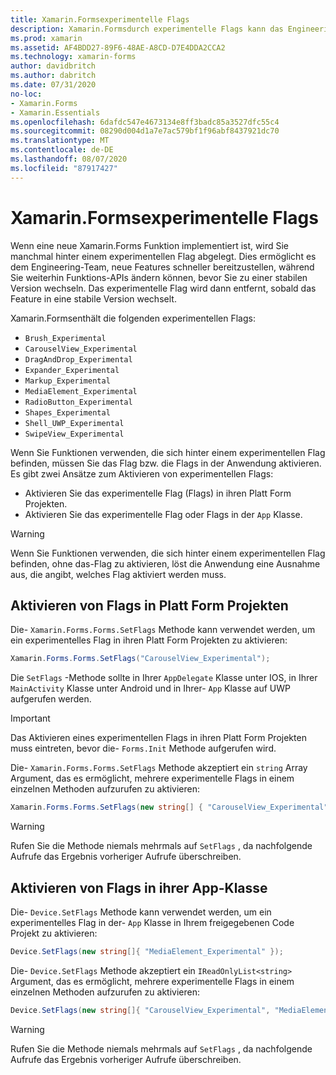 ```yaml
---
title: Xamarin.Formsexperimentelle Flags
description: Xamarin.Formsdurch experimentelle Flags kann das Engineering-Team neue Features schneller an die Benutzer senden, während Sie weiterhin Funktions-APIs ändern können, bevor Sie zu einer stabilen Version wechseln.
ms.prod: xamarin
ms.assetid: AF4BDD27-89F6-48AE-A8CD-D7E4DDA2CCA2
ms.technology: xamarin-forms
author: davidbritch
ms.author: dabritch
ms.date: 07/31/2020
no-loc:
- Xamarin.Forms
- Xamarin.Essentials
ms.openlocfilehash: 6dafdc547e4673134e8ff3badc85a3527dfc55c4
ms.sourcegitcommit: 08290d004d1a7e7ac579bf1f96abf8437921dc70
ms.translationtype: MT
ms.contentlocale: de-DE
ms.lasthandoff: 08/07/2020
ms.locfileid: "87917427"
---
```

# <a name="no-locxamarinforms-experimental-flags"></a>Xamarin.Formsexperimentelle Flags

Wenn eine neue Xamarin.Forms Funktion implementiert ist, wird Sie manchmal hinter einem experimentellen Flag abgelegt. Dies ermöglicht es dem Engineering-Team, neue Features schneller bereitzustellen, während Sie weiterhin Funktions-APIs ändern können, bevor Sie zu einer stabilen Version wechseln. Das experimentelle Flag wird dann entfernt, sobald das Feature in eine stabile Version wechselt.

Xamarin.Formsenthält die folgenden experimentellen Flags:

- `Brush_Experimental`
- `CarouselView_Experimental`
- `DragAndDrop_Experimental`
- `Expander_Experimental`
- `Markup_Experimental`
- `MediaElement_Experimental`
- `RadioButton_Experimental`
- `Shapes_Experimental`
- `Shell_UWP_Experimental`
- `SwipeView_Experimental`

Wenn Sie Funktionen verwenden, die sich hinter einem experimentellen Flag befinden, müssen Sie das Flag bzw. die Flags in der Anwendung aktivieren. Es gibt zwei Ansätze zum Aktivieren von experimentellen Flags:

- Aktivieren Sie das experimentelle Flag (Flags) in ihren Platt Form Projekten.
- Aktivieren Sie das experimentelle Flag oder Flags in der `App` Klasse.

> [!WARNING]
> Wenn Sie Funktionen verwenden, die sich hinter einem experimentellen Flag befinden, ohne das-Flag zu aktivieren, löst die Anwendung eine Ausnahme aus, die angibt, welches Flag aktiviert werden muss.

## <a name="enable-flags-in-platform-projects"></a>Aktivieren von Flags in Platt Form Projekten

Die- `Xamarin.Forms.Forms.SetFlags` Methode kann verwendet werden, um ein experimentelles Flag in ihren Platt Form Projekten zu aktivieren:

```csharp
Xamarin.Forms.Forms.SetFlags("CarouselView_Experimental");
```

Die `SetFlags` -Methode sollte in Ihrer `AppDelegate` Klasse unter IOS, in Ihrer `MainActivity` Klasse unter Android und in Ihrer- `App` Klasse auf UWP aufgerufen werden.

> [!IMPORTANT]
> Das Aktivieren eines experimentellen Flags in ihren Platt Form Projekten muss eintreten, bevor die- `Forms.Init` Methode aufgerufen wird.

Die- `Xamarin.Forms.Forms.SetFlags` Methode akzeptiert ein `string` Array Argument, das es ermöglicht, mehrere experimentelle Flags in einem einzelnen Methoden aufzurufen zu aktivieren:

```csharp
Xamarin.Forms.Forms.SetFlags(new string[] { "CarouselView_Experimental", "MediaElement_Experimental", "SwipeView_Experimental" });
```

> [!WARNING]
> Rufen Sie die Methode niemals mehrmals auf `SetFlags` , da nachfolgende Aufrufe das Ergebnis vorheriger Aufrufe überschreiben.

## <a name="enable-flags-in-your-app-class"></a>Aktivieren von Flags in ihrer App-Klasse

Die- `Device.SetFlags` Methode kann verwendet werden, um ein experimentelles Flag in der- `App` Klasse in Ihrem freigegebenen Code Projekt zu aktivieren:

```csharp
Device.SetFlags(new string[]{ "MediaElement_Experimental" });
```

Die- `Device.SetFlags` Methode akzeptiert ein `IReadOnlyList<string>` Argument, das es ermöglicht, mehrere experimentelle Flags in einem einzelnen Methoden aufzurufen zu aktivieren:

```csharp
Device.SetFlags(new string[]{ "CarouselView_Experimental", "MediaElement_Experimental", "SwipeView_Experimental" });
```

> [!WARNING]
> Rufen Sie die Methode niemals mehrmals auf `SetFlags` , da nachfolgende Aufrufe das Ergebnis vorheriger Aufrufe überschreiben.
